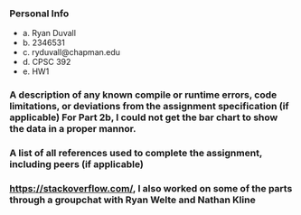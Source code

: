 ### Personal Info
<ul>
<li>a. Ryan Duvall</li>
<li>b. 2346531</li>
<li>c. ryduvall@chapman.edu</li>
<li>d. CPSC 392</li>
<li>e. HW1</li>
</ul>

### A	description	of	any	known	compile	or	runtime	errors,	code	limitations,	or	deviations from	the	assignment	specification (if	applicable) For Part 2b, I could not get the bar chart to show the data in a proper mannor. 
### A	list of	all	references	used	to	complete	the	assignment,	including	peers	(if	applicable)
### https://stackoverflow.com/, I also worked on some of the parts through a groupchat with Ryan Welte and Nathan Kline

